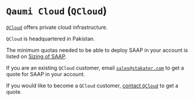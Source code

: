 # `Qaumi Cloud` (`QCloud`)

[`QCloud`](https://qcloud.pk/) offers private cloud infrastructure.

`QCloud` is headquartered in Pakistan.

The minimum quotas needed to be able to deploy SAAP in your account is listed on [Sizing of SAAP](../../for-administrators/plan-your-environment/sizing.md).

If you are an existing `QCloud` customer, email [`sales@stakater.com`](mailto:sales@stakater.com) to get a quote for SAAP in your account.

If you would like to become a `QCloud` customer, [contact `QCloud`](https://qcloud.pk/contact-us/) to get a quote.
